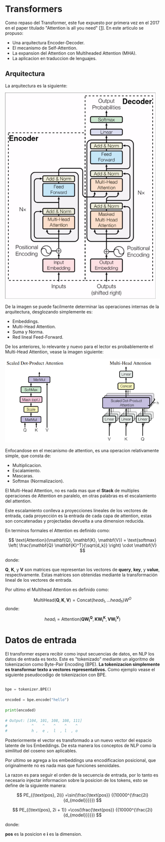 # Transformers

<div id="logo-container">
    <!-- Placeholder for logo-->
</div>


Como repaso del Transformer, este fue expuesto por primera vez en el 2017 en el paper titulado "Attention is all you need" [[1](references.md)]. En este articulo se propuso:

- Una arquitectura Encoder-Decoder.
- El mecanismo de Self-Attention.
- La expansion del Attention con Multiheaded Attention (MHA).
- La aplicacion en traduccion de lenguajes.


## Arquitectura

La arquitectura es la siguiente:

![Transformer-architecture](images/transformer/arch.png)

De la imagen se puede facilmente determinar las operaciones internas de la arquitectura, desglozando simplemente es:

- Embeddings.
- Multi-Head Attention.
- Suma y Norma.
- Red lineal Feed-Forward.

De los anteriores, lo relevante y nuevo para el lector es probablemente el Multi-Head Attention, vease la imagen siguiente:

![MHA](images/transformer/attention.png)

Enfocandose en el mecanismo de attention, es una operacion relativamente simple, que consta de:

- Multiplicacion.
- Escalamiento.
- Mascaras.
- Softmax (Normalizacion).

El Multi-Head Attention, no es nada mas que el **Stack** de multiples operaciones de Attention en paralelo, en otras palabras es el escalamiento del attention.

Este escalamiento conlleva a proyecciones lineales de los vectores de entrada, cada proyección es la entrada de cada capa de attention, estas son concatenadas y projectadas devuelta a una dimension reducida.

En terminos formales el Attention es definido como:

$$
\text{Attention}(\mathbf{Q}, \mathbf{K}, \mathbf{V}) = \text{softmax} \left( \frac{\mathbf{Q} \mathbf{K}^T}{\sqrt{d_k}} \right) \cdot \mathbf{V}
$$

donde:

**Q**, **K**, y **V** son matrices que representan los vectores de **query**, **key**, y **value**, respectivamente.
Estas matrices son obtenidas mediante la transformación lineal de los vectores de entrada.

Por ultimo el Multihead Attention es definido como:

$$
\text{MultiHead}(\mathbf{Q}, \mathbf{K}, \mathbf{V}) = \text{Concat}(head_{1},...head_{h})W^{O}
$$
donde: 

$$
head_{i} = \text{Attention}(\mathbf{QW_{i}^{Q}}, \mathbf{KW_{i}^{K}},\mathbf{VW_{i}^{V}})
$$


# Datos de entrada

El transformer espera recibir como input secuencias de datos, en NLP los datos de entrada es texto. Este es "tokenizado" mediante un algoritmo de tokenizacion como Byte-Pair Encoding (BPE). **La tokenizacion simplemente es transformar texto a vectores representativos.** Como ejemplo vease el siguiente pseudocodigo de tokenizacion con BPE.

```python

bpe = tokenizer.BPE()

encoded = bpe.encode("hello")

print(encoded)

# Output: [104, 101, 108, 108, 111]
#           ^    ^    ^    ^    ^
#           h ,  e ,  l  , l  , o
```

Posteriormente el vector es transformado a un nuevo vector del espacio latente de los Embeddings. De esta manera los conceptos de NLP como la similitud del coseno son aplicables.

Por ultimo se agrega a los embeddings una encodificacion posicional, que originalmente no es nada mas que funciones senoidales. 

La razon es para seguir el orden de la secuencia de entrada, por lo tanto es necesario injectar informacion sobre la posicion de los tokens, esto se define de la siguiente manera:

$$
PE_{(\text{pos}, 2i)}  =\sin(\frac{\text{pos}} {{10000^{\frac{2i}{d_{model}}}}})
$$

$$
PE_{(\text{pos}, 2i + 1)}  =\cos(\frac{\text{pos}} {{10000^{\frac{2i}{d_{model}}}}})
$$

donde:

**pos** es la posicion  e **i** es la dimension.